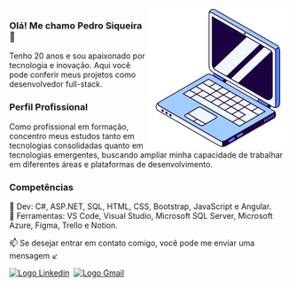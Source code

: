 
<img src="imagem/Imagem_GitHub-removebg-preview.png" alt="" align="right">

### Olá! Me chamo Pedro Siqueira 👋
<p align="left">
  Tenho 20 anos e sou apaixonado por tecnologia e inovação. Aqui você pode conferir meus projetos como desenvolvedor full-stack.
</p>

### Perfil Profissional
<p align="left">
 Como profissional em formação, concentro meus estudos tanto em tecnologias consolidadas quanto em tecnologias emergentes, buscando ampliar minha capacidade de trabalhar em diferentes áreas e plataformas de desenvolvimento.
</p>

### Competências
<p align="left">
  🚀 Dev: C#, ASP.NET, SQL, HTML, CSS, Bootstrap, JavaScript e Angular.<br>
  🔧 Ferramentas: VS Code, Visual Studio, Microsoft SQL Server, Microsoft Azure, Figma, Trello e Notion.<br>
</p>

<p align="left">
  📫 Se desejar entrar em contato comigo, você pode me enviar uma mensagem ↙️
</p>
<div>
  <a href="https://www.linkedin.com/in/pedro-siqueira-pereira-bitarães-a130a9229/" target="_blank"><img src="https://img.shields.io/badge/LinkedIn-0077B5?style=for-the-badge&logo=linkedin&logoColor=white" alt="Logo Linkedin"></a>&nbsp
  <a href="mailto:pedrosiqueirapb@gmail.com" target="_blank"><img src="https://img.shields.io/badge/Gmail-D14836?style=for-the-badge&logo=gmail&logoColor=white" alt="Logo Gmail"></a>
</div>
